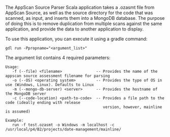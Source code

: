 The AppScan Source Parser Scala application takes a .ozasmt file from AppScan Source, as well as the source directory
for the code that was scanned, as input, and inserts them into a MongoDB database. The purpose of doing this is to remove duplication
from multiple scans against the same application, and provide the data to another application to display.

To use this application, you can execute it using a gradle command:

    gdl run -Ppropname="<argument_list>"

The argument list contains 4 required parameters:

    Usage:
       -f (--file) <filename>               -- Provides the name of the appscan source assessment filename for parsing
       -o (--OS) <operating system>         -- Provides the type of OS in use (Windows, Linux). Defaults to Linux
       -m (--mongo-db-server) <server>      -- Provides the hostname of the MongoDB server
       -c (--code-location) <path-to-code>  -- Provides a file path to the code (ideally ending with release
                                               version, however, mainline is assumed)

    Example:
       run -f test.ozasmt -o Windows -m localhost -c /usr/local/p4/B2/projects/date-management/mainline/

